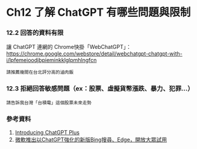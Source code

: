 # Ch12 了解 ChatGPT 有哪些問題與限制

### 12.2 回答的資料有限

讓 ChatGPT 連網的 Chrome快掛「WebChatGPT」：https://chrome.google.com/webstore/detail/webchatgpt-chatgpt-with-i/lpfemeioodjbpieminkklglpmhlngfcn

`請推薦幾間在台北評分高的滷肉飯`

### 12.3 拒絕回答敏感問題（ex：股票、虛擬貨幣漲跌、暴力、犯罪...）

`請告訴我台灣「台積電」這個股票未來走勢`

### 參考資料
1.	[Introducing ChatGPT Plus](https://openai.com/blog/chatgpt-plus/)
2.	[微軟推出以ChatGPT強化的新版Bing搜尋、Edge，開放大眾試用](https://www.ithome.com.tw/news/155429)